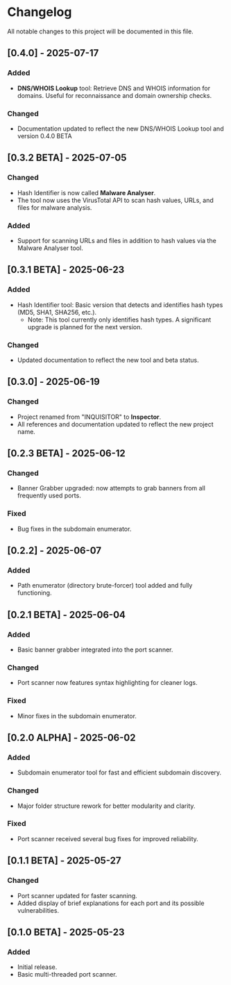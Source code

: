 # Changelog

All notable changes to this project will be documented in this file.

## [0.4.0] - 2025-07-17
### Added
- **DNS/WHOIS Lookup** tool: Retrieve DNS and WHOIS information for domains. Useful for reconnaissance and domain ownership checks.

### Changed
- Documentation updated to reflect the new DNS/WHOIS Lookup tool and version 0.4.0 BETA


## [0.3.2 BETA] - 2025-07-05
### Changed
- Hash Identifier is now called **Malware Analyser**.
- The tool now uses the VirusTotal API to scan hash values, URLs, and files for malware analysis.

### Added
- Support for scanning URLs and files in addition to hash values via the Malware Analyser tool.

## [0.3.1 BETA] - 2025-06-23
### Added
- Hash Identifier tool: Basic version that detects and identifies hash types (MD5, SHA1, SHA256, etc.).
  - Note: This tool currently only identifies hash types. A significant upgrade is planned for the next version.

### Changed
- Updated documentation to reflect the new tool and beta status.

## [0.3.0] - 2025-06-19
### Changed
- Project renamed from "INQUISITOR" to **Inspector**.
- All references and documentation updated to reflect the new project name.

## [0.2.3 BETA] - 2025-06-12
### Changed
- Banner Grabber upgraded: now attempts to grab banners from all frequently used ports.

### Fixed
- Bug fixes in the subdomain enumerator.

## [0.2.2] - 2025-06-07
### Added
- Path enumerator (directory brute-forcer) tool added and fully functioning.

## [0.2.1 BETA] - 2025-06-04
### Added
- Basic banner grabber integrated into the port scanner.

### Changed
- Port scanner now features syntax highlighting for cleaner logs.

### Fixed
- Minor fixes in the subdomain enumerator.

## [0.2.0 ALPHA] - 2025-06-02
### Added
- Subdomain enumerator tool for fast and efficient subdomain discovery.

### Changed
- Major folder structure rework for better modularity and clarity.

### Fixed
- Port scanner received several bug fixes for improved reliability.

## [0.1.1 BETA] - 2025-05-27
### Changed
- Port scanner updated for faster scanning.
- Added display of brief explanations for each port and its possible vulnerabilities.

## [0.1.0 BETA] - 2025-05-23
### Added
- Initial release.
- Basic multi-threaded port scanner.
